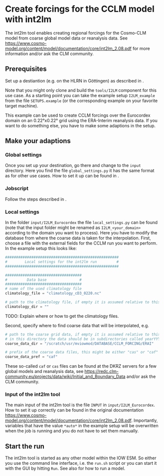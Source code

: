 # Create forcings for the CCLM model with int2lm

The int2lm tool enables creating regional forcings for the Cosmo-CLM model from coarse global model data or reanalysis data.
See https://www.cosmo-model.org/content/model/documentation/core/int2lm_2.08.pdf for more information and/or ask the CLM community.


## Prerequisites

Set up a destiantion (e.g. on the HLRN in Göttingen) as described in [](getting_started:first_use).

Note that you might only clone and build the `tools/I2LM` component for this use case.
As a starting point you can take the example setup `I2LM_example` from the file `SETUPS.example` (or the corresponding example on your favorite target machine).

This example can be used to create CCLM forcings over the Eurocordex domain on an 0.22°x0.22° grid using the ERA-Interim reanalysis data.
If you want to do something else, you have to make some adaptions in the setup.


## Make your adaptions

### Global settings

Once you set up your destination, go there and change to the `input` directory.
Here you find the file `global_settings.py` it has the same format as for other use cases.
How to set it up can be found in [](usage:setting_up_global_settings).


### Jobscript

Follow the steps described in [](usage:setting_up_jobscript).


### Local settings


In the folder `input/I2LM_Eurocordex` the file `local_settings.py` can be found (note that the input folder might be renamed as `I2LM_<your_domain>` according to the domain you want to process).
Here you have to modify the database from where the coarse data is taken for the interpolation.
First, choose a file with the external fields for the CCLM run you want to perform. 
In the example setup this looks like:

``` python
####################################################
#        Local settings for the int2lm run         #
####################################################

###################################
#         Data base               #
###################################
# name of the used climatology file
climatology_file = "climatology_cD3_0220.nc"

# path to the climatology file, if empty it is assumed relative to this directory
climatology_dir = ""
```

TODO: Explain where or how to get the climatology files.

Second, specify where to find coarse data that will be interpolated, e.g.
``` python
# path to the coarse grid data, if empty it is assumed relative to this directory
# in this directory the data should be in subdirectories called yearYYYY (e.g. year1980)
coarse_data_dir = "/scratch/usr/mviowmod/DATABASE/CCLM_FORCING/ERAI"

# prefix of the coarse data files, this might be either "cas" or "caf"
coarse_data_pref = "caf"

```

These so-called `caf` or `cas` files can be found at the DKRZ servers for a few global models and reanalysis data, see https://redc.clm-community.eu/projects/data/wiki/Initial_and_Boundary_Data and/or ask the CLM community.


### Input of the int2lm tool

The main input of the int2lm tool is the file `INPUT` in `input/I2LM_Eurocordex`.
How to set it up correctly can be found in the original documentation https://www.cosmo-model.org/content/model/documentation/core/int2lm_2.08.pdf.
Importantly, variables that have the value `*auto*` in the example setup will be overwritten when the job is running and you do not have to set them manually.


## Start the run

The int2lm tool is started as any other model within the IOW ESM.
So either you use the command line interface, i.e. the `run.sh` script or you can start it with the GUI by hitting `Run`.
See also [](getting_started:first_use) for how to run a model.